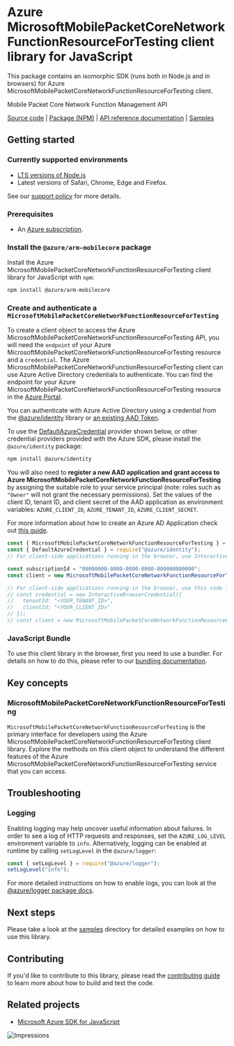 # Azure MicrosoftMobilePacketCoreNetworkFunctionResourceForTesting client library for JavaScript

This package contains an isomorphic SDK (runs both in Node.js and in browsers) for Azure MicrosoftMobilePacketCoreNetworkFunctionResourceForTesting client.

Mobile Packet Core Network Function Management API

[Source code](https://github.com/Azure/azure-sdk-for-js/tree/main/sdk/mobilecore/arm-mobilecore) |
[Package (NPM)](https://www.npmjs.com/package/@azure/arm-mobilecore) |
[API reference documentation](https://docs.microsoft.com/javascript/api/@azure/arm-mobilecore?view=azure-node-preview) |
[Samples](https://github.com/Azure-Samples/azure-samples-js-management)

## Getting started

### Currently supported environments

- [LTS versions of Node.js](https://github.com/nodejs/release#release-schedule)
- Latest versions of Safari, Chrome, Edge and Firefox.

See our [support policy](https://github.com/Azure/azure-sdk-for-js/blob/main/SUPPORT.md) for more details.

### Prerequisites

- An [Azure subscription][azure_sub].

### Install the `@azure/arm-mobilecore` package

Install the Azure MicrosoftMobilePacketCoreNetworkFunctionResourceForTesting client library for JavaScript with `npm`:

```bash
npm install @azure/arm-mobilecore
```

### Create and authenticate a `MicrosoftMobilePacketCoreNetworkFunctionResourceForTesting`

To create a client object to access the Azure MicrosoftMobilePacketCoreNetworkFunctionResourceForTesting API, you will need the `endpoint` of your Azure MicrosoftMobilePacketCoreNetworkFunctionResourceForTesting resource and a `credential`. The Azure MicrosoftMobilePacketCoreNetworkFunctionResourceForTesting client can use Azure Active Directory credentials to authenticate.
You can find the endpoint for your Azure MicrosoftMobilePacketCoreNetworkFunctionResourceForTesting resource in the [Azure Portal][azure_portal].

You can authenticate with Azure Active Directory using a credential from the [@azure/identity][azure_identity] library or [an existing AAD Token](https://github.com/Azure/azure-sdk-for-js/blob/master/sdk/identity/identity/samples/AzureIdentityExamples.md#authenticating-with-a-pre-fetched-access-token).

To use the [DefaultAzureCredential][defaultazurecredential] provider shown below, or other credential providers provided with the Azure SDK, please install the `@azure/identity` package:

```bash
npm install @azure/identity
```

You will also need to **register a new AAD application and grant access to Azure MicrosoftMobilePacketCoreNetworkFunctionResourceForTesting** by assigning the suitable role to your service principal (note: roles such as `"Owner"` will not grant the necessary permissions).
Set the values of the client ID, tenant ID, and client secret of the AAD application as environment variables: `AZURE_CLIENT_ID`, `AZURE_TENANT_ID`, `AZURE_CLIENT_SECRET`.

For more information about how to create an Azure AD Application check out [this guide](https://docs.microsoft.com/azure/active-directory/develop/howto-create-service-principal-portal).

```javascript
const { MicrosoftMobilePacketCoreNetworkFunctionResourceForTesting } = require("@azure/arm-mobilecore");
const { DefaultAzureCredential } = require("@azure/identity");
// For client-side applications running in the browser, use InteractiveBrowserCredential instead of DefaultAzureCredential. See https://aka.ms/azsdk/js/identity/examples for more details.

const subscriptionId = "00000000-0000-0000-0000-000000000000";
const client = new MicrosoftMobilePacketCoreNetworkFunctionResourceForTesting(new DefaultAzureCredential(), subscriptionId);

// For client-side applications running in the browser, use this code instead:
// const credential = new InteractiveBrowserCredential({
//   tenantId: "<YOUR_TENANT_ID>",
//   clientId: "<YOUR_CLIENT_ID>"
// });
// const client = new MicrosoftMobilePacketCoreNetworkFunctionResourceForTesting(credential, subscriptionId);
```


### JavaScript Bundle
To use this client library in the browser, first you need to use a bundler. For details on how to do this, please refer to our [bundling documentation](https://aka.ms/AzureSDKBundling).

## Key concepts

### MicrosoftMobilePacketCoreNetworkFunctionResourceForTesting

`MicrosoftMobilePacketCoreNetworkFunctionResourceForTesting` is the primary interface for developers using the Azure MicrosoftMobilePacketCoreNetworkFunctionResourceForTesting client library. Explore the methods on this client object to understand the different features of the Azure MicrosoftMobilePacketCoreNetworkFunctionResourceForTesting service that you can access.

## Troubleshooting

### Logging

Enabling logging may help uncover useful information about failures. In order to see a log of HTTP requests and responses, set the `AZURE_LOG_LEVEL` environment variable to `info`. Alternatively, logging can be enabled at runtime by calling `setLogLevel` in the `@azure/logger`:

```javascript
const { setLogLevel } = require("@azure/logger");
setLogLevel("info");
```

For more detailed instructions on how to enable logs, you can look at the [@azure/logger package docs](https://github.com/Azure/azure-sdk-for-js/tree/main/sdk/core/logger).

## Next steps

Please take a look at the [samples](https://github.com/Azure-Samples/azure-samples-js-management) directory for detailed examples on how to use this library.

## Contributing

If you'd like to contribute to this library, please read the [contributing guide](https://github.com/Azure/azure-sdk-for-js/blob/main/CONTRIBUTING.md) to learn more about how to build and test the code.

## Related projects

- [Microsoft Azure SDK for JavaScript](https://github.com/Azure/azure-sdk-for-js)

![Impressions](https://azure-sdk-impressions.azurewebsites.net/api/impressions/azure-sdk-for-js%2Fsdk%2Fmobilecore%2Farm-mobilecore%2FREADME.png)

[azure_cli]: https://docs.microsoft.com/cli/azure
[azure_sub]: https://azure.microsoft.com/free/
[azure_sub]: https://azure.microsoft.com/free/
[azure_portal]: https://portal.azure.com
[azure_identity]: https://github.com/Azure/azure-sdk-for-js/tree/main/sdk/identity/identity
[defaultazurecredential]: https://github.com/Azure/azure-sdk-for-js/tree/main/sdk/identity/identity#defaultazurecredential
